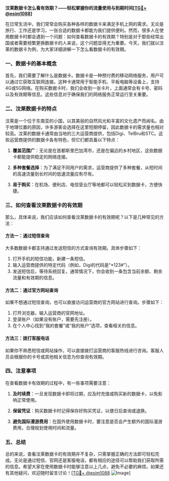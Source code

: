 **汶莱数据卡怎么看有效期？——轻松掌握你的流量使用与到期时间[[TG💪+ @esim1088](https://t.me/s/esim1088)]**

在日常生活中，我们常常会购买各种各样的数据卡来满足手机上网的需求。无论是旅行、工作还是学习，一张合适的数据卡都能为我们提供便利。然而，很多人在使用数据卡时都会遇到一个问题：如何查看数据卡的有效期？特别是对于那些经常出国或者需要频繁更换数据卡的人来说，这个问题显得尤为重要。今天，我们就以汶莱的数据卡为例，为大家详细讲解一下怎么看数据卡的有效期。

### 一、数据卡的基本概念

首先，我们需要了解什么是数据卡。数据卡是一种预付费的移动网络服务，用户可以通过它获取互联网连接。这种卡通常用于智能手机、平板电脑等设备上，支持4G或5G网络。在购买数据卡时，我们会收到一张卡片，上面通常会有卡号、密码以及有效期等信息。这些信息对于确保我们的网络服务正常运行至关重要。

### 二、汶莱数据卡的特点

汶莱是一个位于东南亚的小国，以其美丽的自然风光和丰富的文化遗产而闻名。由于地理位置的原因，许多游客会选择在这里短期停留，因此数据卡的需求量也相对较高。汶莱的数据卡通常由当地的三大运营商提供，包括Digi、TelBru和STC。这些运营商提供的数据卡各有特色，但它们都具备以下特点：

1. **覆盖范围广**：无论是在首都斯里巴加湾市，还是在偏远的乡村地区，这些数据卡都能提供稳定的网络连接。
   
2. **多种套餐选择**：为了满足不同用户的需求，运营商提供了多种套餐，从短时间的高速流量到长时间的低速流量应有尽有。

3. **易于购买**：在机场、便利店、电信营业厅等地都可以轻松买到数据卡，方便快捷。

### 三、如何查看汶莱数据卡的有效期

那么，具体来说，我们应该如何查看汶莱数据卡的有效期呢？以下是几种常见的方法：

#### 方法一：通过短信查询

大多数数据卡都支持通过发送短信的方式查询有效期。具体步骤如下：

1. 打开手机的短信功能，新建一条短信。
2. 输入运营商提供的特定代码（例如，Digi的代码是“*123#”）。
3. 发送短信后，等待系统回复。通常情况下，你会收到一条包含当前余额、剩余流量和有效期的信息。

#### 方法二：通过官方网站查询

如果不想通过短信查询，也可以直接访问运营商的官方网站进行查询。步骤如下：

1. 打开浏览器，输入运营商的官网地址。
2. 登录账户（如果没有账户，需要先注册）。
3. 在个人中心找到“我的套餐”或“我的账户”选项，查看相关的信息。

#### 方法三：拨打客服电话

如果你不熟悉短信或网站操作，可以直接拨打运营商的客服热线进行咨询。客服人员会根据你的卡号或其他相关信息为你查询有效期。

### 四、注意事项

在查看数据卡有效期的过程中，有一些事项需要注意：

1. **及时续费**：一旦发现数据卡即将过期，应及时充值或购买新的数据卡，以免影响正常使用。
   
2. **保留凭证**：购买数据卡时记得保存好购买凭证，以便日后查询或退换。

3. **避免国际漫游费用**：在国外使用数据卡时，要注意是否会产生额外的国际漫游费用，合理规划使用时间和流量。

### 五、总结

总的来说，查看汶莱数据卡的有效期并不复杂，只需掌握正确的方法即可轻松完成。无论是通过短信、官网还是客服电话，都有相应的途径可以帮助我们获取所需的信息。希望大家在使用数据卡时能够注意以上几点，避免不必要的麻烦。如果还有其他疑问，欢迎随时留言讨论！[[TG💪+ @esim1088](https://t.me/s/esim1088) ![Image](https://i.postimg.cc/4NQfJmqS/Snipaste-2025-05-13-00-14-12.png)]